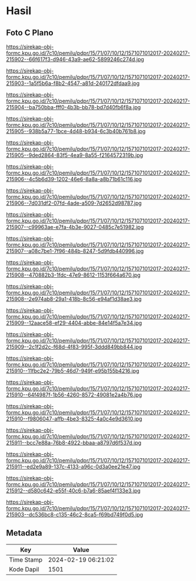 # Hasil

## Foto C Plano

https://sirekap-obj-formc.kpu.go.id/7c10/pemilu/pdpr/15/71/07/10/12/1571071012017-20240217-215902--66f617f3-d946-43a9-ae62-5899246c274d.jpg

https://sirekap-obj-formc.kpu.go.id/7c10/pemilu/pdpr/15/71/07/10/12/1571071012017-20240217-215903--1a5f5b6a-f8b2-4547-a81d-240172dfdaa9.jpg

https://sirekap-obj-formc.kpu.go.id/7c10/pemilu/pdpr/15/71/07/10/12/1571071012017-20240217-215904--ba750bba-fff0-4b3b-bb78-bd7d40fb6f8a.jpg

https://sirekap-obj-formc.kpu.go.id/7c10/pemilu/pdpr/15/71/07/10/12/1571071012017-20240217-215905--938b5a77-1bce-4d48-b934-6c3b40b761b8.jpg

https://sirekap-obj-formc.kpu.go.id/7c10/pemilu/pdpr/15/71/07/10/12/1571071012017-20240217-215905--9ded2864-83f5-4ea9-8a55-f2164572319b.jpg

https://sirekap-obj-formc.kpu.go.id/7c10/pemilu/pdpr/15/71/07/10/12/1571071012017-20240217-215906--4c5b6d39-1202-46e6-8a8a-a8b71b61c116.jpg

https://sirekap-obj-formc.kpu.go.id/7c10/pemilu/pdpr/15/71/07/10/12/1571071012017-20240217-215906--7d031df2-07fd-4ade-a509-7d2652d98787.jpg

https://sirekap-obj-formc.kpu.go.id/7c10/pemilu/pdpr/15/71/07/10/12/1571071012017-20240217-215907--c99963ae-e7fa-4b3e-9027-0485c7e51982.jpg

https://sirekap-obj-formc.kpu.go.id/7c10/pemilu/pdpr/15/71/07/10/12/1571071012017-20240217-215907--a08c7be1-7f96-484b-8247-5d9fdb440996.jpg

https://sirekap-obj-formc.kpu.go.id/7c10/pemilu/pdpr/15/71/07/10/12/1571071012017-20240217-215908--470882b3-1fdc-47e9-8612-1153f664a670.jpg

https://sirekap-obj-formc.kpu.go.id/7c10/pemilu/pdpr/15/71/07/10/12/1571071012017-20240217-215908--2e974ab8-29a1-418b-8c56-e94af1d38ae3.jpg

https://sirekap-obj-formc.kpu.go.id/7c10/pemilu/pdpr/15/71/07/10/12/1571071012017-20240217-215909--12aace58-ef29-4404-abbe-84e14f5a7e34.jpg

https://sirekap-obj-formc.kpu.go.id/7c10/pemilu/pdpr/15/71/07/10/12/1571071012017-20240217-215909--2c1f2d2c-f68d-4f83-995f-3ddd849bb844.jpg

https://sirekap-obj-formc.kpu.go.id/7c10/pemilu/pdpr/15/71/07/10/12/1571071012017-20240217-215910--11fbc2e2-79b5-46d7-949f-e95b155b4216.jpg

https://sirekap-obj-formc.kpu.go.id/7c10/pemilu/pdpr/15/71/07/10/12/1571071012017-20240217-215910--64f4987f-1b56-4260-8572-49081e2a4b76.jpg

https://sirekap-obj-formc.kpu.go.id/7c10/pemilu/pdpr/15/71/07/10/12/1571071012017-20240217-215910--f9806047-affb-4be3-8325-4a0c4e9d3610.jpg

https://sirekap-obj-formc.kpu.go.id/7c10/pemilu/pdpr/15/71/07/10/12/1571071012017-20240217-215911--bcc7e88a-76b8-4922-bbaa-a8797d6f537d.jpg

https://sirekap-obj-formc.kpu.go.id/7c10/pemilu/pdpr/15/71/07/10/12/1571071012017-20240217-215911--ed2e9a89-137c-4133-a96c-0d3a0ee21e47.jpg

https://sirekap-obj-formc.kpu.go.id/7c10/pemilu/pdpr/15/71/07/10/12/1571071012017-20240217-215912--d580c642-e55f-40c6-b7a6-85aef4f133e3.jpg

https://sirekap-obj-formc.kpu.go.id/7c10/pemilu/pdpr/15/71/07/10/12/1571071012017-20240217-215903--dc536bc8-c135-46c2-8ca5-f69bd749f0d5.jpg


## Metadata

| Key        | Value               |
| ---------- | ------------------- |
| Time Stamp | 2024-02-19 06:21:02 |
| Kode Dapil | 1501                |



